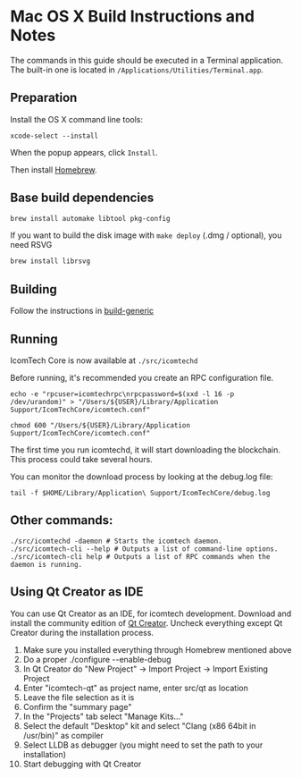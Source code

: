 Mac OS X Build Instructions and Notes
====================================
The commands in this guide should be executed in a Terminal application.
The built-in one is located in `/Applications/Utilities/Terminal.app`.

Preparation
-----------
Install the OS X command line tools:

`xcode-select --install`

When the popup appears, click `Install`.

Then install [Homebrew](https://brew.sh).

Base build dependencies
-----------------------

```bash
brew install automake libtool pkg-config
```

If you want to build the disk image with `make deploy` (.dmg / optional), you need RSVG
```bash
brew install librsvg
```

Building
--------

Follow the instructions in [build-generic](build-generic.md)

Running
-------

IcomTech Core is now available at `./src/icomtechd`

Before running, it's recommended you create an RPC configuration file.

    echo -e "rpcuser=icomtechrpc\nrpcpassword=$(xxd -l 16 -p /dev/urandom)" > "/Users/${USER}/Library/Application Support/IcomTechCore/icomtech.conf"

    chmod 600 "/Users/${USER}/Library/Application Support/IcomTechCore/icomtech.conf"

The first time you run icomtechd, it will start downloading the blockchain. This process could take several hours.

You can monitor the download process by looking at the debug.log file:

    tail -f $HOME/Library/Application\ Support/IcomTechCore/debug.log

Other commands:
-------

    ./src/icomtechd -daemon # Starts the icomtech daemon.
    ./src/icomtech-cli --help # Outputs a list of command-line options.
    ./src/icomtech-cli help # Outputs a list of RPC commands when the daemon is running.

Using Qt Creator as IDE
------------------------
You can use Qt Creator as an IDE, for icomtech development.
Download and install the community edition of [Qt Creator](https://www.qt.io/download/).
Uncheck everything except Qt Creator during the installation process.

1. Make sure you installed everything through Homebrew mentioned above
2. Do a proper ./configure --enable-debug
3. In Qt Creator do "New Project" -> Import Project -> Import Existing Project
4. Enter "icomtech-qt" as project name, enter src/qt as location
5. Leave the file selection as it is
6. Confirm the "summary page"
7. In the "Projects" tab select "Manage Kits..."
8. Select the default "Desktop" kit and select "Clang (x86 64bit in /usr/bin)" as compiler
9. Select LLDB as debugger (you might need to set the path to your installation)
10. Start debugging with Qt Creator
